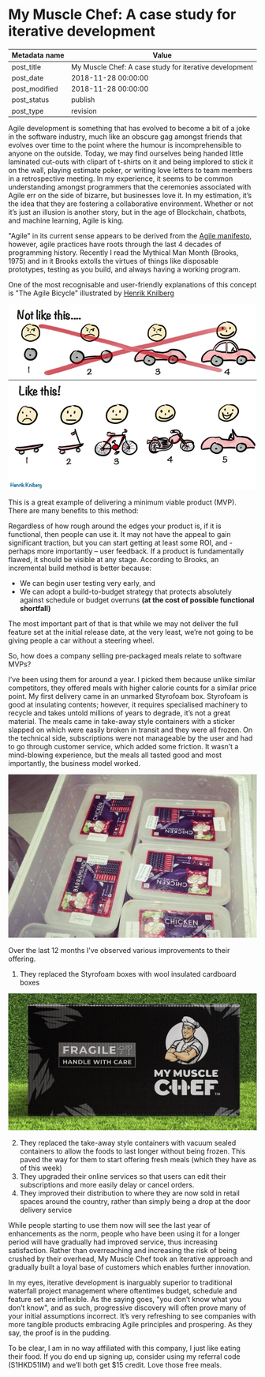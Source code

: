 # My Muscle Chef: A case study for iterative development

| Metadata name | Value |
| --------- | ------ |
| post_title | My Muscle Chef: A case study for iterative development |
| post_date | 2018-11-28 00:00:00 |
| post_modified | 2018-11-28 00:00:00 |
| post_status | publish |
| post_type | revision |

Agile development is something that has evolved to become a bit of a joke in the software industry, 
much like an obscure gag amongst friends that evolves over time to the point where the humour is 
incomprehensible to anyone on the outside. Today, we may find ourselves being handed little laminated 
cut-outs with clipart of t-shirts on it and being implored to stick it on the wall, playing estimate 
poker, or writing love letters to team members in a retrospective meeting. In my experience, it seems 
to be common understanding amongst programmers that the ceremonies associated with Agile err on the 
side of bizarre, but businesses love it. In my estimation, it’s the idea that they are fostering a 
collaborative environment. Whether or not it’s just an illusion is another story, but in the age of 
Blockchain, chatbots, and machine learning, Agile is king. 

"Agile" in its current sense appears to be derived from the 
[Agile manifesto](http://agilemanifesto.org/principles.html), however, agile practices have roots
through the last 4 decades of programming history. Recently I read the 
Mythical Man Month (Brooks, 1975) and in it Brooks extolls the virtues of things like 
disposable prototypes, testing as you build, and always having a working program.

One of the most recognisable and user-friendly explanations of this concept is "The Agile Bicycle" 
illustrated by [Henrik Knilberg](http://blog.crisp.se/2016/01/25/henrikkniberg/making-sense-of-mvp)

![mvp bicycle](/blog-posts/images/mvp.jpg)

This is a great example of delivering a minimum viable product (MVP). There are many benefits to this 
method:

Regardless of how rough around the edges your product is, if it is functional, then people can use 
it. It may not have the appeal to gain significant traction, but you can start getting at least some 
ROI, and - perhaps more importantly – user feedback. If a product is fundamentally flawed, it 
should be visible at any stage. According to Brooks, an incremental build method is better because:

-	We can begin user testing very early, and
-	We can adopt a build-to-budget strategy that protects 
absolutely against schedule or budget overruns **(at the cost of possible functional shortfall)**

The most important part of that is that while we may not deliver the full feature set at the 
initial release date, at the very least, we’re not going to be giving people a car without a steering wheel.

So, how does a company selling pre-packaged meals relate to software MVPs?

I’ve been using them for around a year. I picked them because unlike similar competitors, they offered 
meals with higher calorie counts for a similar price point. My first delivery came in an unmarked 
Styrofoam box. Styrofoam is good at insulating contents; however, it requires specialised machinery 
to recycle and takes untold millions of years to degrade, it’s not a great material. The meals came 
in take-away style containers with a sticker slapped on which were easily broken in transit and they 
were all frozen. On the technical side, subscriptions were not manageable by the user and had to go
through customer service, which added some friction. It wasn’t a mind-blowing experience, but the 
meals all tasted good and most importantly, the business model worked. 

![the beginning](/blog-posts/images/foodz.jpg)

Over the last 12 months I’ve observed various improvements to their offering.

1. They replaced the Styrofoam boxes with wool insulated cardboard boxes

![new box](/blog-posts/images/box.jpg)

2.	They replaced the take-away style containers with vacuum sealed containers to allow the foods 
to last longer without being frozen. This paved the way for them to start offering fresh meals 
(which they have as of this week)
3.	They upgraded their online services so that users can edit their subscriptions and more 
easily delay or cancel orders.
4.	They improved their distribution to where they are now sold in retail spaces around the 
country, rather than simply being a drop at the door delivery service

While people starting to use them now will see the last year of enhancements as the norm, 
people who have been using it for a longer period will have gradually had improved 
service, thus increasing satisfaction. Rather than overreaching and increasing the 
risk of being crushed by their overhead, My Muscle Chef took an iterative approach 
and gradually built a loyal base of customers which enables further innovation.

In my eyes, iterative development is inarguably superior to traditional waterfall 
project management where oftentimes budget, schedule and feature set are inflexible. 
As the saying goes, "you don’t know what you don’t know", and as such, progressive 
discovery will often prove many of your initial assumptions incorrect. It’s very 
refreshing to see companies with more tangible products embracing Agile principles
and prospering. As they say, the proof is in the pudding.

To be clear, I am in no way affiliated with this company, I just like eating their 
food. If you do end up signing up, consider using my referral code (S1HKD51IM) 
and we’ll both get $15 credit. Love those free meals.
